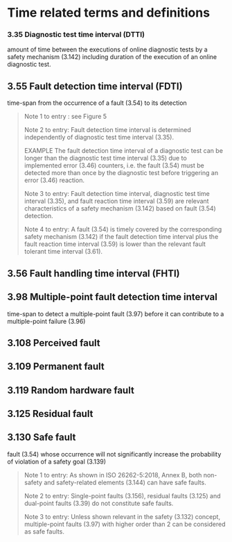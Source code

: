 # Time related terms and definitions

### 3.35 Diagnostic test time interval \(DTTI\) <a id="3-35-Diagnostic-test-time-interval-DTTI"></a>

amount of time between the executions of online diagnostic tests by a safety mechanism \(3.142\) including duration of the execution of an online diagnostic test.

## 3.55 Fault detection time interval \(FDTI\)

time-span from the occurrence of a fault \(3.54\) to its detection

> Note 1 to entry : see Figure 5
>
> Note 2 to entry: Fault detection time interval is determined independently of diagnostic test time interval \(3.35\).
>
> EXAMPLE The fault detection time interval of a diagnostic test can be longer than the diagnostic test time interval \(3.35\) due to implemented error \(3.46\) counters, i.e. the fault \(3.54\) must be detected more than once by the diagnostic test before triggering an error \(3.46\) reaction.
>
> Note 3 to entry: Fault detection time interval, diagnostic test time interval \(3.35\), and fault reaction time interval \(3.59\) are relevant characteristics of a safety mechanism \(3.142\) based on fault \(3.54\) detection.
>
> Note 4 to entry: A fault \(3.54\) is timely covered by the corresponding safety mechanism \(3.142\) if the fault detection time interval plus the fault reaction time interval \(3.59\) is lower than the relevant fault tolerant time interval \(3.61\).

## 3.56 Fault handling time interval \(FHTI\)

## 3.98 Multiple-point fault detection time interval

time-span to detect a multiple-point fault \(3.97\) before it can contribute to a multiple-point failure \(3.96\)

## 3.108 Perceived fault

## 3.109 Permanent fault

## 3.119 Random hardware fault

## 3.125 Residual fault

## 3.130 Safe fault

fault \(3.54\) whose occurrence will not significantly increase the probability of violation of a safety goal \(3.139\)

> Note 1 to entry: As shown in ISO 26262-5:2018, Annex B, both non-safety and safety-related elements \(3.144\) can have safe faults.
>
> Note 2 to entry: Single-point faults \(3.156\), residual faults \(3.125\) and dual-point faults \(3.39\) do not constitute safe faults.
>
> Note 3 to entry: Unless shown relevant in the safety \(3.132\) concept, multiple-point faults \(3.97\) with higher order than 2 can be considered as safe faults.



